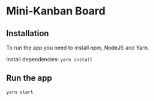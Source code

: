 # Mini-Kanban Board

## Installation
To run the app you need to install npm, NodeJS and Yarn.

Install dependencies: ```yarn install```

## Run the app
```yarn start```
